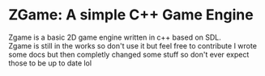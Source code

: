 # ZGame: A simple C++ Game Engine
Zgame is a basic 2D game engine written in c++ based on SDL.
<br />
Zgame is still in the works so don't use it but feel free to contribute
I wrote some docs but then completly changed some stuff so don't ever expect those to be up to date lol
